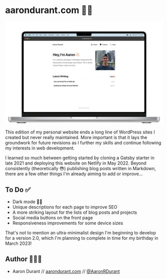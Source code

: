 # aarondurant.com 🤘🏻

![Aaron Durant's Gatsby personal website](src/images/personal-website-screenshot.png "Aaron Durant's personal website")

This edition of my personal website ends a long line of WordPress sites I created but never really maintained. More important is that it lays the groundwork for future revisions as I further my skills and continue following my interests in web development.

I learned so much between getting started by cloning a Gatsby starter in late 2021 and deploying this website on Netlify in May 2022. Beyond consistently (theoretically 😳) publishing blog posts written in Markdown, there are a few other things I'm already aiming to add or improve...

## To Do ✅

- Dark mode 🌃🌙
- Unique descriptions for each page to improve SEO
- A more striking layout for the lists of blog posts and projects
- Social media buttons on the front page
- Responsiveness improvements for some device sizes

That's not to mention an ultra-minimalist design I'm beginning to develop for a version 2.0, which I'm planning to complete in time for my birthday in March 2023!

## Author 👨🏻‍💻

- Aaron Durant // [aarondurant.com](https://aarondurant.com) // [@AaronRDurant](https://twitter.com/AaronRDurant)
